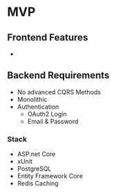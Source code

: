 # MVP

## Frontend Features
- 
## Backend Requirements
- No advanced CQRS Methods
- Monolithic
- Authentication
	- OAuth2 Login
	- Email & Password
### Stack
- ASP.net Core
- xUnit
- PostgreSQL
- Entity Framework Core
- Redis Caching